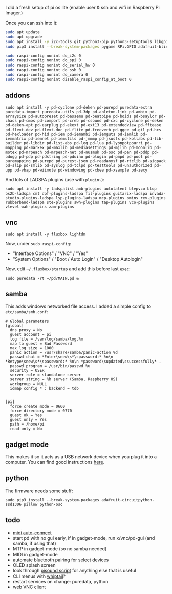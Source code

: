 I did a fresh setup of pi os lite (enable user & ssh and wifi in Raspberry Pi Imager.)

Once you can ssh into it:

```sh
sudo apt update
sudo apt upgrade
sudo apt install -y i2c-tools git python3-pip python3-setuptools libgpiod-dev python3-libgpiod puredata
sudo pip3 install --break-system-packages pygame RPi.GPIO adafruit-blinka

sudo raspi-config nonint do_i2c 0
sudo raspi-config nonint do_spi 0
sudo raspi-config nonint do_serial_hw 0
sudo raspi-config nonint do_ssh 0
sudo raspi-config nonint do_camera 0
sudo raspi-config nonint disable_raspi_config_at_boot 0
```


## addons

```
sudo apt install -y pd-cyclone pd-deken pd-purepd puredata-extra puredata-import puredata-utils pd-3dp pd-ableton-link pd-ambix pd-arraysize pd-autopreset pd-bassemu pd-beatpipe pd-boids pd-bsaylor pd-chaos pd-cmos pd-comport pd-creb pd-csound pd-cxc pd-cyclone pd-deken pd-deken-apt pd-earplug pd-ekext pd-ext13 pd-extendedview pd-fftease pd-flext-dev pd-flext-doc pd-flite pd-freeverb pd-ggee pd-gil pd-hcs pd-hexloader pd-hid pd-iem pd-iemambi pd-iemguts pd-iemlib pd-iemmatrix pd-iemnet pd-iemutils pd-jmmmp pd-jsusfx pd-kollabs pd-lib-builder pd-libdir pd-list-abs pd-log pd-lua pd-lyonpotpourri pd-mapping pd-markex pd-maxlib pd-mediasettings pd-mjlib pd-moonlib pd-motex pd-mrpeach pd-mrpeach-net pd-nusmuk pd-osc pd-pan pd-pddp pd-pdogg pd-pdp pd-pdstring pd-pduino pd-plugin pd-pmpd pd-pool pd-puremapping pd-purepd pd-purest-json pd-readanysf pd-rtclib pd-sigpack pd-slip pd-smlib pd-syslog pd-tclpd pd-testtools pd-unauthorized pd-upp pd-vbap pd-wiimote pd-windowing pd-xbee pd-xsample pd-zexy
```

And lots of LADSPA plugins (use with `plugin~`):

```
sudo apt install -y ladspalist amb-plugins autotalent blepvco blop bs2b-ladspa cmt dpf-plugins-ladspa fil-plugins guitarix-ladspa invada-studio-plugins-ladspa lsp-plugins-ladspa mcp-plugins omins rev-plugins rubberband-ladspa ste-plugins swh-plugins tap-plugins vco-plugins vlevel wah-plugins zam-plugins
```

## vnc

```
sudo apt install -y fluxbox lightdm
```

Now, under `sudo raspi-config`:
- "Interface Options" / "VNC" / "Yes"
- "System Options" / "Boot / Auto Login" / "Desktop Autologin"

Now, edit `~/.fluxbox/startup` and add this before last `exec`:

```
sudo puredata -rt ~/pd/MAIN.pd &
```

## samba

This adds windows networked file access. I added a simple config to `etc/samba/smb.conf`:

```
# Global parameters
[global]
  dns proxy = No
  guest account = pi
  log file = /var/log/samba/log.%m
  map to guest = Bad Password
  max log size = 1000
  panic action = /usr/share/samba/panic-action %d
  passwd chat = *Enter\snew\s*\spassword:* %n\n *Retype\snew\s*\spassword:* %n\n *password\supdated\ssuccessfully* .
  passwd program = /usr/bin/passwd %u
  security = USER
  server role = standalone server
  server string = %h server (Samba, Raspberry OS)
  workgroup = NULL
  idmap config * : backend = tdb


[pi]
  force create mode = 0660
  force directory mode = 0770
  guest ok = Yes
  guest only = Yes
  path = /home/pi
  read only = No
```


## gadget mode

This makes it so it acts as a USB network device when you plug it into a computer. You can find good instructions [here](https://www.hardill.me.uk/wordpress/2019/11/02/pi4-usb-c-gadget/).


## python

The firmware needs some stuff:

```
sudo pip3 install --break-system-packages adafruit-circuitpython-ssd1306 pillow python-osc 
```


## todo

- [midi auto-connect](https://github.com/BlokasLabs/amidiauto)
- start pd with no gui early, if in gadget-mode, run x/vnc/pd-gui (and samba, if using that)
- MTP in gadget-mode (so no samba needed)
- MIDI in gadget-mode
- automate bluetooth pairing for select devices
- OLED splash screen 
- look through [pisound script](https://github.com/BlokasLabs/pisound) for anything else that is useful
- CLI menus with [whiptail](https://whiptail.readthedocs.io/en/latest/example.html)?
- restart services on change: puredata, python
- web VNC client
